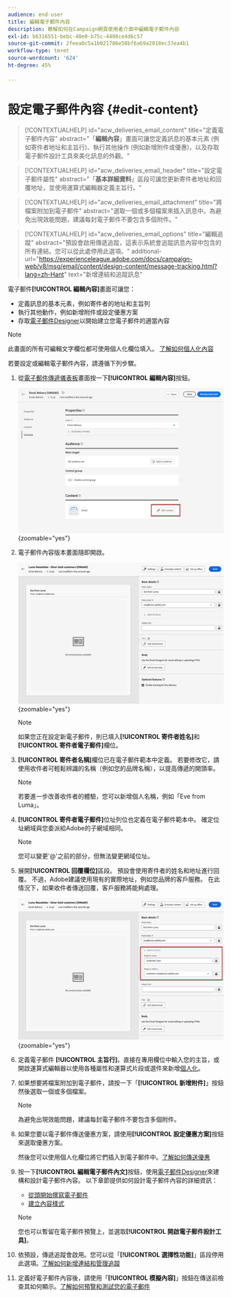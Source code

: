 ```yaml
---
audience: end-user
title: 編輯電子郵件內容
description: 瞭解如何在Campaign網頁使用者介面中編輯電子郵件內容
exl-id: b6316551-bebc-40e0-b75c-4408ce4d6c57
source-git-commit: 2feea0c5a1b021786e58bf6a69a2018ec37ea4b1
workflow-type: tm+mt
source-wordcount: '624'
ht-degree: 45%

---
```


# 設定電子郵件內容 {#edit-content}

>[!CONTEXTUALHELP]
>id="acw_deliveries_email_content"
>title="定義電子郵件內容"
>abstract="「**編輯內容**」畫面可讓您定義訊息的基本元素 (例如寄件者地址和主旨行)、執行其他操作 (例如新增附件或優惠)，以及存取電子郵件設計工具來美化訊息的外觀。"

>[!CONTEXTUALHELP]
>id="acw_deliveries_email_header"
>title="設定電子郵件屬性"
>abstract="「**基本詳細資料**」區段可讓您更新寄件者地址和回覆地址，並使用運算式編輯器定義主旨行。"

>[!CONTEXTUALHELP]
>id="acw_deliveries_email_attachment"
>title="將檔案附加到電子郵件"
>abstract="選取一個或多個檔案來插入訊息中。為避免出現效能問題，建議每封電子郵件不要包含多個附件。"

>[!CONTEXTUALHELP]
>id="acw_deliveries_email_options"
>title="編輯追蹤"
>abstract="預設會啟用傳遞追蹤，這表示系統會追蹤訊息內容中包含的所有連結。您可以從此處停用此選項。"
>additional-url="https://experienceleague.adobe.com/docs/campaign-web/v8/msg/email/content/design-content/message-tracking.html?lang=zh-Hant" text="新增連結和追蹤訊息"

電子郵件&#x200B;**[!UICONTROL 編輯內容]**&#x200B;畫面可讓您：

* 定義訊息的基本元素，例如寄件者的地址和主旨列
* 執行其他動作，例如新增附件或設定優惠方案
* 存取[電子郵件Designer](get-started-email-designer.md#start-authoring)以開始建立您電子郵件的適當內容

>[!NOTE]
>
>此畫面的所有可編輯文字欄位都可使用個人化欄位填入。 [了解如何個人化內容](../personalization/personalize.md)

若要設定或編輯電子郵件內容，請遵循下列步驟。

1. 從[電子郵件傳遞儀表板](../email/create-email.md)畫面按一下&#x200B;**[!UICONTROL 編輯內容]**&#x200B;按鈕。

   ![](assets/email-edit-content-button.png){zoomable="yes"}

1. 電子郵件內容版本畫面隨即開啟。

   ![](assets/email-edit-content-dashboard.png){zoomable="yes"}

   >[!NOTE]
   >
   >如果您正在設定新電子郵件，則已填入&#x200B;**[!UICONTROL 寄件者姓名]**&#x200B;和&#x200B;**[!UICONTROL 寄件者電子郵件]**&#x200B;欄位。

1. **[!UICONTROL 寄件者名稱]**&#x200B;欄位已在電子郵件範本中定義。 若要修改它，請使用收件者可輕鬆辨識的名稱（例如您的品牌名稱），以提高傳遞的開頭率。

   >[!NOTE]
   >
   >若要進一步改善收件者的體驗，您可以新增個人名稱，例如「Eve from Luma」。

1. **[!UICONTROL 寄件者電子郵件]**&#x200B;位址列位也定義在電子郵件範本中。 確定位址網域與您委派給Adobe的子網域相同。

   >[!NOTE]
   >
   >您可以變更&#39;@&#39;之前的部分，但無法變更網域位址。

1. 展開&#x200B;**[!UICONTROL 回覆欄位]**&#x200B;區段。 預設會使用寄件者的姓名和地址進行回覆。 不過，Adobe建議使用現有的實際地址，例如您品牌的客戶服務。 在此情況下，如果收件者傳送回覆，客戶服務將能夠處理。

   ![](assets/email-edit-content-reply-to.png){zoomable="yes"}

1. 定義電子郵件 **[!UICONTROL 主旨行]**。直接在專用欄位中輸入您的主旨，或開啟運算式編輯器以使用各種屬性和運算式片段或選件來新增[個人化](../personalization/personalize.md)。

1. 如果想要將檔案附加到電子郵件，請按一下「**[!UICONTROL 新增附件]**」按鈕然後選取一個或多個檔案。

   >[!NOTE]
   >
   >    為避免出現效能問題，建議每封電子郵件不要包含多個附件。

   <!--limitation on size + number of files?-->

1. 如果您要以電子郵件傳送優惠方案，請使用&#x200B;**[!UICONTROL 設定優惠方案]**&#x200B;按鈕來選取優惠方案。

   然後您可以使用個人化欄位將它們插入到電子郵件中。[了解如何傳送優惠](../msg/offers.md)

1. 按一下&#x200B;**[!UICONTROL 編輯電子郵件內文]**&#x200B;按鈕，使用[電子郵件Designer](get-started-email-designer.md#start-authoring)來建構和設計電子郵件內容。 以下章節提供如何設計電子郵件內容的詳細資訊：

   * [從頭開始撰寫電子郵件](create-email-content.md)
   * [建立內容樣式](get-started-email-style.md)

   >[!NOTE]
   >
   >您也可以暫留在電子郵件預覽上，並選取&#x200B;**[!UICONTROL 開啟電子郵件設計工具]**。

1. 依預設，傳遞追蹤會啟用。您可以從「**[!UICONTROL 選擇性功能]**」區段停用此選項。[了解如何新增連結和管理追蹤](message-tracking.md)

1. 定義好電子郵件內容後，請使用「**[!UICONTROL 模擬內容]**」按鈕在傳送前檢查其如何顯示。[了解如何預覽和測試您的電子郵件](../preview-test/preview-test.md)

